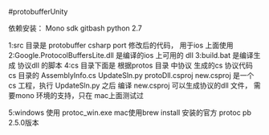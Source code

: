 #protobufferUnity

依赖安装：
Mono  sdk
gitbash
python 2.7



1:src 目录是 protobuffer csharp port 修改后的代码， 用于ios 上面使用
2:Google.ProtocolBuffersLite.dll 是编译的ios 上可用的 dll
3:build.bat  是编译生成 协议dll 的脚本
4:cs 目录下面是 根据protos 目录 中协议 生成的cs 协议代码
    cs 目录的 AssemblyInfo.cs
    UpdateSln.py
    protoDll.csproj
    new.csproj
    是一个 cs 工程，执行 UpdateSln.py 之后 编译 new.csproj 可以生成协议的dll 文件， 需要mono 环境的支持，只在 mac上面测试过

5:windows 使用 protoc_win.exe mac使用brew install 安装的官方 protoc  pb 2.5.0版本
